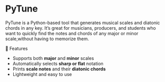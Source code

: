 # PyTune
PyTune is a Python-based tool that generates musical scales and diatonic chords in any key. It’s great for musicians, producers, and students who want to quickly find the notes and chords of any major or minor scale,without having to memorize them.
 

🧠 Features
- Supports both **major** and **minor** scales
- Automatically selects **sharp or flat** notation
- Prints **scale notes** and their **diatonic chords**
- Lightweight and easy to use
